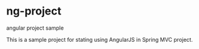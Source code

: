 # ng-project
angular project sample

This is a sample project for stating using AngularJS in Spring MVC project.
